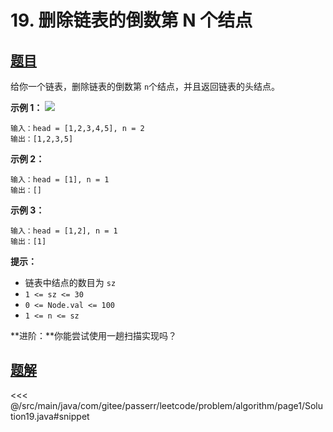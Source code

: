 # 19. 删除链表的倒数第 N 个结点

## [题目](https://leetcode.cn/problems/remove-nth-node-from-end-of-list/)
给你一个链表，删除链表的倒数第 `n`个结点，并且返回链表的头结点。

**示例 1：**
![](https://assets.leetcode.com/uploads/2020/10/03/remove_ex1.jpg)

```
输入：head = [1,2,3,4,5], n = 2
输出：[1,2,3,5]
```

**示例 2：**

```
输入：head = [1], n = 1
输出：[]
```

**示例 3：**

```
输入：head = [1,2], n = 1
输出：[1]
```

**提示：**

* 链表中结点的数目为 `sz`
* `1 <= sz <= 30`
* `0 <= Node.val <= 100`
* `1 <= n <= sz`

**进阶：**你能尝试使用一趟扫描实现吗？


## [题解](https://github.com/PasseRR/JavaLeetCode/blob/master/src/main/java/com/gitee/passerr/leetcode/problem/algorithm/page1/Solution19.java)

<<< @/src/main/java/com/gitee/passerr/leetcode/problem/algorithm/page1/Solution19.java#snippet
